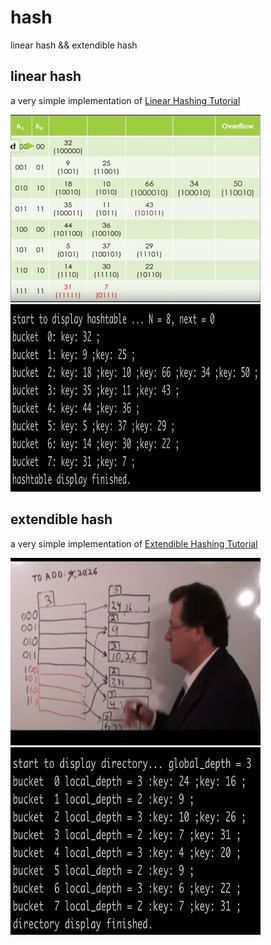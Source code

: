 # hash
linear hash &amp;&amp; extendible hash


## linear hash

a very simple implementation of [Linear Hashing Tutorial](https://www.youtube.com/embed/h37Jhr21ByQ)

<img src="demo/youtube_example_linearhashing.png" width="400" height="300" /><img src="demo/result_linearhashing.png" width="400" height="300" />

## extendible hash
a very simple implementation of [Extendible Hashing Tutorial](https://youtu.be/TtkN2xRAgv4)

<img src="demo/youtube_example_extendiblehashing.png" width="400" height="300" /><img src="demo/result_extendiblehashing.png" width="400" height="300" />


